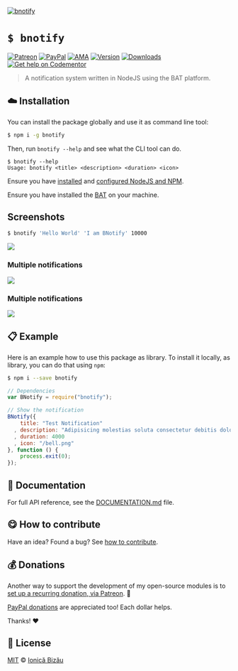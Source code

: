
[![bnotify](http://i.imgur.com/GDWvTpp.png)](#)

# `$ bnotify`

 [![Patreon](https://img.shields.io/badge/Support%20me%20on-Patreon-%23e6461a.svg)][paypal-donations] [![PayPal](https://img.shields.io/badge/%24-paypal-f39c12.svg)][paypal-donations] [![AMA](https://img.shields.io/badge/ask%20me-anything-1abc9c.svg)](https://github.com/IonicaBizau/ama) [![Version](https://img.shields.io/npm/v/bnotify.svg)](https://www.npmjs.com/package/bnotify) [![Downloads](https://img.shields.io/npm/dt/bnotify.svg)](https://www.npmjs.com/package/bnotify) [![Get help on Codementor](https://cdn.codementor.io/badges/get_help_github.svg)](https://www.codementor.io/johnnyb?utm_source=github&utm_medium=button&utm_term=johnnyb&utm_campaign=github)

> A notification system written in NodeJS using the BAT platform.

## :cloud: Installation

You can install the package globally and use it as command line tool:


```sh
$ npm i -g bnotify
```


Then, run `bnotify --help` and see what the CLI tool can do.


```
$ bnotify --help
Usage: bnotify <title> <description> <duration> <icon>
```


Ensure you have [installed](https://github.com/IonicaBizau/dotfiles#applications) and [configured NodeJS and NPM](https://github.com/IonicaBizau/dotfiles#npm-config).


Ensure you have installed the [BAT](https://github.com/IonicaBizau/bat#installation) on your machine.

## Screenshots
```sh
$ bnotify 'Hello World' 'I am BNotify' 10000
```
![](http://i.imgur.com/kzaJa58.png)

### Multiple notifications
![](http://i.imgur.com/nnHdnDu.png)

### Multiple notifications
![](http://i.imgur.com/nnHdnDu.png)


## :clipboard: Example


Here is an example how to use this package as library. To install it locally, as library, you can do that using `npm`:

```sh
$ npm i --save bnotify
```



```js
// Dependencies
var BNotify = require("bnotify");

// Show the notification
BNotify({
    title: "Test Notification"
  , description: "Adipisicing molestias soluta consectetur debitis doloribus. Doloremque amet temporibus suscipit quis ipsum vitae rerum ad iure nulla repellat iure molestias. Provident reiciendis veritatis doloribus maxime eum repellendus aut possimus ab!"
  , duration: 4000
  , icon: "/bell.png"
}, function () {
    process.exit(0);
});
```

## :memo: Documentation

For full API reference, see the [DOCUMENTATION.md][docs] file.

## :yum: How to contribute
Have an idea? Found a bug? See [how to contribute][contributing].

## :moneybag: Donations

Another way to support the development of my open-source modules is
to [set up a recurring donation, via Patreon][patreon]. :rocket:

[PayPal donations][paypal-donations] are appreciated too! Each dollar helps.

Thanks! :heart:


## :scroll: License

[MIT][license] © [Ionică Bizău][website]

[patreon]: https://www.patreon.com/ionicabizau
[paypal-donations]: https://www.paypal.com/cgi-bin/webscr?cmd=_s-xclick&hosted_button_id=RVXDDLKKLQRJW
[donate-now]: http://i.imgur.com/6cMbHOC.png

[license]: http://showalicense.com/?fullname=Ionic%C4%83%20Biz%C4%83u%20%3Cbizauionica%40gmail.com%3E%20(http%3A%2F%2Fionicabizau.net)&year=2015#license-mit
[website]: http://ionicabizau.net
[contributing]: /CONTRIBUTING.md
[docs]: /DOCUMENTATION.md
